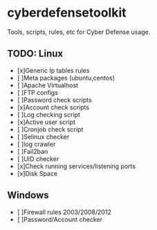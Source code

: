 cyberdefensetoolkit
===================

Tools, scripts, rules, etc for Cyber Defense usage. 


TODO:
Linux
----------

- [x]Generic Ip tables rules 
- [ ]Meta packages (ubuntu,centos)
- [ ]Apache Virtualhost
- [ ]FTP configs
- [ ]Password check scripts
- [x]Account check scripts
- [ ]Log checking script
- [x]Active user script
- [ ]Cronjob check script
- [ ]Selinux checker
- [ ]log crawler
- [ ]Fail2ban    
- [ ]UID checker   
- [x]Check running services/listening ports   
- [x]Disk Space   


Windows
-----------

- [ ]Firewall rules 2003/2008/2012
- [ ]Password/Account checker
